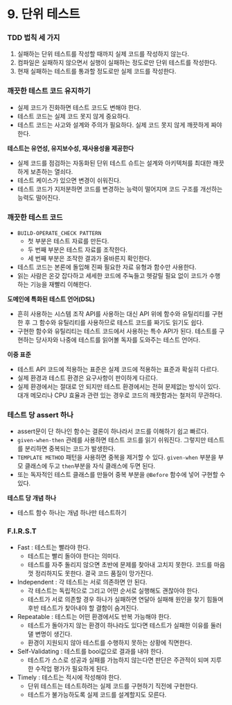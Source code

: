 # 9. 단위 테스트

### TDD 법칙 세 가지

1. 실패하는 단위 테스트를 작성할 때까지 실제 코드를 작성하지 않는다.
2. 컴파일은 실패하지 않으면서 실행이 실패하는 정도로만 단위 테스트를 작성한다.
3. 현재 실패하는 테스트를 통과할 정도로만 실제 코드를 작성한다.

### 깨끗한 테스트 코드 유지하기

- 실제 코드가 진화하면 테스트 코드도 변해야 한다.
- 테스트 코드는 실제 코드 못지 않게 중요하다.
- 테스트 코드는 사고와 설계와 주의가 필요하다. 실제 코드 못지 않게 깨끗하게 짜야 한다.

**테스트는 유연성, 유지보수성, 재사용성을 제공한다**

- 실제 코드를 점검하는 자동화된 단위 테스트 슈트는 설계와 아키텍처를 최대한 깨끗하게 보존하는 열쇠다.
- 테스트 케이스가 있으면 변경이 쉬워진다.
- 테스트 코드가 지저분하면 코드를 변경하는 능력이 떨어지며 코드 구조를 개선하는 능력도 떨어진다.

### 깨끗한 테스트 코드

- `BUILD-OPERATE_CHECK PATTERN`
    - 첫 부분은 테스트 자료를 만든다.
    - 두 번째 부분은 테스트 자료를 조작한다.
    - 세 번째 부분은 조작한 결과가 올바른지 확인한다.
- 테스트 코드는 본론에 돌입해 진짜 필요한 자료 유형과 함수만 사용한다.
- 읽는 사람은 온갖 잡다하고 세세한 코드에 주눅들고 헷갈릴 필요 없이 코드가 수행하는 기능을 재빨리 이해한다.

**도메인에 특화된 테스트 언어(DSL)**

- 흔히 사용하는 시스템 조작 API를 사용하는 대신 API 위에 함수와 유틸리티를 구현한 후 그 함수와 유틸리티를 사용하므로 테스트 코드를 짜기도 읽기도 쉽다.
- 구현한 함수와 유틸리티는 테스트 코드에서 사용하는 특수 API가 된다. 테스트를 구현하는 당사자와 나중에 테스트를 읽어볼 독자를 도와주는 테스트 언어다.

**이중 표준**

- 테스트 API 코드에 적용하는 표준은 실제 코드에 적용하는 표준과 확실히 다르다.
- 실제 환경과 테스트 환경은 요구사항이 판이하게 다르다.
- 실제 환경에서는 절대로 안 되지만 테스트 환경에서는 전혀 문제없는 방식이 있다. 대개 메모리나 CPU 효율과 관련 있는 경우로 코드의 깨끗함과는 철저히 무관하다.

### 테스트 당 assert 하나

- assert문이 단 하나인 함수는 결론이 하나라서 코드를 이해하기 쉽고 빠르다.
- `given-when-then` 관례를 사용하면 테스트 코드를 읽기 쉬워진다. 그렇지만 테스트를 분리하면 중복되는 코드가 발생한다.
- `TEMPLATE METHOD` 패턴을 사용하면 중복을 제거할 수 있다.
`given-when` 부분을 부모 클래스에 두고 `then`부분을 자식 클래스에 두면 된다.
- 또는 독자적인 테스트 클래스를 만들어 중복 부분을 `@Before` 함수에 넣어 구현할 수 있다.

**테스트 당 개념 하나**

- 테스트 함수 하나는 개념 하나만 테스트하기

### F.I.R.S.T

- Fast : 테스트는 빨라야 한다.
    - 테스트는 빨리 돌아야 한다는 의미다.
    - 테스트를 자주 돌리지 않으면 초반에 문제를 찾아내 고치지 못한다. 코드를 마음껏 정리하지도 못한다. 결국 코드 품질이 망가진다.
- Independent : 각 테스트는 서로 의존하면 안 된다.
    - 각 테스트는 독립적으로 그리고 어떤 순서로 실행해도 괜찮아야 한다.
    - 테스트가 서로 의존할 경우 하나가 실패하면 연달아 실패해 원인을 찾기 힘들며 후반 테스트가 찾아내야 할 결함이 숨겨진다.
- Repeatable : 테스트는 어떤 환경에서도 반복 가능해야 한다.
    - 테스트가 돌아가지 않는 환경이 하나라도 있다면 테스트가 실패한 이유를 둘러댈 변명이 생긴다.
    - 환경이 지원되지 않아 테스트를 수행하지 못하는 상황에 직면한다.
- Self-Validating : 테스트를 bool값으로 결과를 내야 한다.
    - 테스트가 스스로 성공과 실패를 가늠하지 않는다면 판단은 주관적이 되며 지루한 수작업 평가가 필요하게 된다.
- Timely : 테스트는 적시에 작성해야 한다.
    - 단위 테스트는 테스트하려는 실제 코드를 구현하기 직전에 구현한다.
    - 테스트가 불가능하도록 실제 코드를 설계할지도 모른다.
